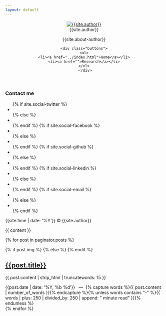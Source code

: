 ```yaml
---
layout: default
---
```



<aside class="sidebar">
  <header>
    <div class="about">
      <div class="cover-author-image">
        <a href="{{site.baseurl}}/"><img src="{{site.baseurl}}/assets/img/{% if site.author-img %}{{site.author-img}}{% endif %}" alt="{{site.author}}"></a>
      </div>
      <div class="author-name">{{site.author}}</div>
      <p>{{site.about-author}}</p>
    </div>

    <div class="buttons">
	<ul>
	<li><a href="../index.html">Home</a></li>
	<li><a href="">Research</a></li>
	</ul>
     </div>

  </header> <!-- End Header -->
  <footer>
    <section class="contact">
      <h3 class="contact-title">Contact me</h3>
      <ul>
        {% if site.social-twitter %}
          <li><a href="https://twitter.com/{{ site.social-twitter }}" target="_blank"><i class="fa fa-twitter" aria-hidden="true"></i></a></li>
        {% else %}
          <li><a href="https://twitter.com/artemsheludko_" target="_blank"><i class="fa fa-twitter" aria-hidden="true"></i></a></li>
        {% endif %}
        {% if site.social-facebook %}
          <li><a href="https://facebook.com/{{ site.social-facebook }}" target="_blank"><i class="fa fa-facebook" aria-hidden="true"></i></a></li>
        {% else %}
          <li><a href="https://facebook.com/" target="_blank"><i class="fa fa-facebook" aria-hidden="true"></i></a></li>
        {% endif %}
        {% if site.social-github %}
          <li class="github"><a href="http://github.com/{{site.social-github}}" target="_blank"><i class="fa fa-github"></i></a></li>
        {% else %}
          <li class="github"><a href="http://github.com/" target="_blank"><i class="fa fa-github" aria-hidden="true"></i></a></li>
        {% endif %}
        {% if site.social-linkedin %}
          <li class="linkedin"><a href="https://in.linkedin.com/in/{{site.social-linkedin}}" target="_blank"><i class="fa fa-linkedin"></i></a></li>
        {% else %}
          <li class="linkedin"><a href="https://in.linkedin.com/" target="_blank"><i class="fa fa-linkedin" aria-hidden="true"></i></a></li>
        {% endif %}
        {% if site.social-email %}
          <li class="email"><a href="mailto:{{site.social-email}}"><i class="fa fa-envelope-o"></i></a></li>
        {% else %}
          <li class="email"><a href="mailto:example.david@blog.com"><i class="fa fa-envelope-o" aria-hidden="true"></i></a></li>
        {% endif %}
      </ul>
    </section> <!-- End Section Contact -->
    <div class="copyright">
      <p>{{site.time | date: '%Y'}} &copy; {{site.author}}</p>
    </div>
  </footer> <!-- End Footer -->
</aside> <!-- End Sidebar -->
<div class="content-box clearfix">
  {{ content }}
</div>



{% for post in paginator.posts %}
<article class="post">
  {% if post.img %}
    <a class="post-thumbnail" style="background-image: url({{"/assets/img/" | prepend: site.baseurl | append : post.img}})" href="{{post.url | prepend: site.baseurl}}"></a>
  {% else %}
  {% endif %}
  <div class="post-content">
    <h2 class="post-title"><a href="{{post.url | prepend: site.baseurl}}">{{post.title}}</a></h2>
    <p>{{ post.content | strip_html | truncatewords: 15 }}</p>
    <span class="post-date">{{post.date | date: '%Y, %b %d'}}&nbsp;&nbsp;&nbsp;—&nbsp;</span>
    <span class="post-words">{% capture words %}{{ post.content | number_of_words }}{% endcapture %}{% unless words contains "-" %}{{ words | plus: 250 | divided_by: 250 | append: " minute read" }}{% endunless %}</span>
  </div>
</article>
{% endfor %}
